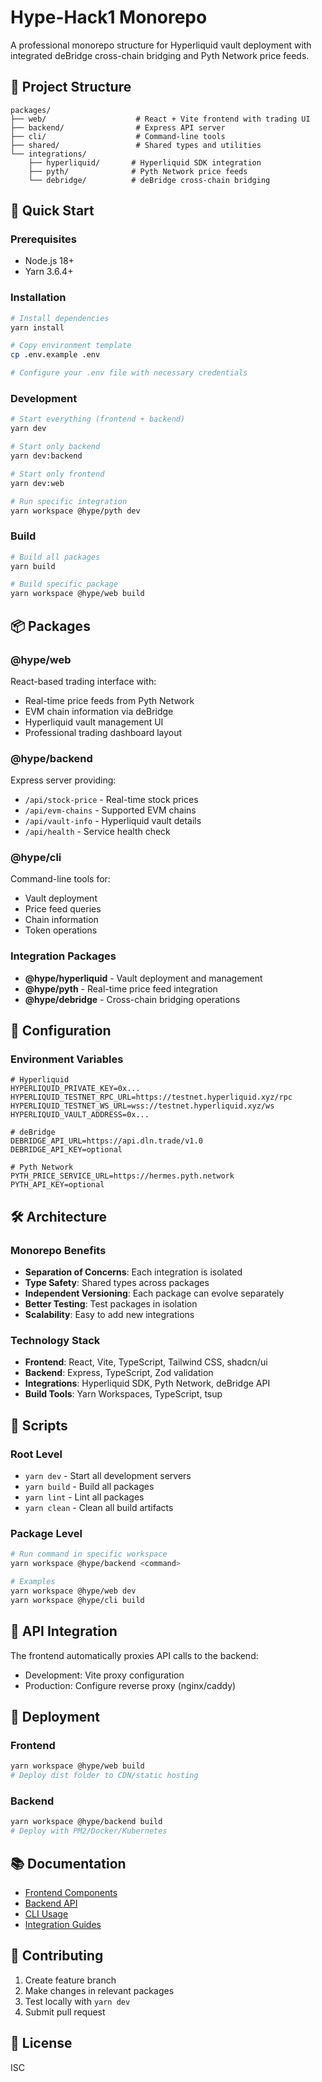 # Hype-Hack1 Monorepo

A professional monorepo structure for Hyperliquid vault deployment with integrated deBridge cross-chain bridging and Pyth Network price feeds.

## 📁 Project Structure

```
packages/
├── web/                    # React + Vite frontend with trading UI
├── backend/                # Express API server
├── cli/                    # Command-line tools
├── shared/                 # Shared types and utilities
└── integrations/          
    ├── hyperliquid/       # Hyperliquid SDK integration
    ├── pyth/              # Pyth Network price feeds
    └── debridge/          # deBridge cross-chain bridging
```

## 🚀 Quick Start

### Prerequisites
- Node.js 18+
- Yarn 3.6.4+

### Installation
```bash
# Install dependencies
yarn install

# Copy environment template
cp .env.example .env

# Configure your .env file with necessary credentials
```

### Development
```bash
# Start everything (frontend + backend)
yarn dev

# Start only backend
yarn dev:backend

# Start only frontend
yarn dev:web

# Run specific integration
yarn workspace @hype/pyth dev
```

### Build
```bash
# Build all packages
yarn build

# Build specific package
yarn workspace @hype/web build
```

## 📦 Packages

### @hype/web
React-based trading interface with:
- Real-time price feeds from Pyth Network
- EVM chain information via deBridge
- Hyperliquid vault management UI
- Professional trading dashboard layout

### @hype/backend
Express server providing:
- `/api/stock-price` - Real-time stock prices
- `/api/evm-chains` - Supported EVM chains
- `/api/vault-info` - Hyperliquid vault details
- `/api/health` - Service health check

### @hype/cli
Command-line tools for:
- Vault deployment
- Price feed queries
- Chain information
- Token operations

### Integration Packages
- **@hype/hyperliquid** - Vault deployment and management
- **@hype/pyth** - Real-time price feed integration
- **@hype/debridge** - Cross-chain bridging operations

## 🔧 Configuration

### Environment Variables
```env
# Hyperliquid
HYPERLIQUID_PRIVATE_KEY=0x...
HYPERLIQUID_TESTNET_RPC_URL=https://testnet.hyperliquid.xyz/rpc
HYPERLIQUID_TESTNET_WS_URL=wss://testnet.hyperliquid.xyz/ws
HYPERLIQUID_VAULT_ADDRESS=0x...

# deBridge
DEBRIDGE_API_URL=https://api.dln.trade/v1.0
DEBRIDGE_API_KEY=optional

# Pyth Network
PYTH_PRICE_SERVICE_URL=https://hermes.pyth.network
PYTH_API_KEY=optional
```

## 🛠️ Architecture

### Monorepo Benefits
- **Separation of Concerns**: Each integration is isolated
- **Type Safety**: Shared types across packages
- **Independent Versioning**: Each package can evolve separately
- **Better Testing**: Test packages in isolation
- **Scalability**: Easy to add new integrations

### Technology Stack
- **Frontend**: React, Vite, TypeScript, Tailwind CSS, shadcn/ui
- **Backend**: Express, TypeScript, Zod validation
- **Integrations**: Hyperliquid SDK, Pyth Network, deBridge API
- **Build Tools**: Yarn Workspaces, TypeScript, tsup

## 📝 Scripts

### Root Level
- `yarn dev` - Start all development servers
- `yarn build` - Build all packages
- `yarn lint` - Lint all packages
- `yarn clean` - Clean all build artifacts

### Package Level
```bash
# Run command in specific workspace
yarn workspace @hype/backend <command>

# Examples
yarn workspace @hype/web dev
yarn workspace @hype/cli build
```

## 🔗 API Integration

The frontend automatically proxies API calls to the backend:
- Development: Vite proxy configuration
- Production: Configure reverse proxy (nginx/caddy)

## 🚢 Deployment

### Frontend
```bash
yarn workspace @hype/web build
# Deploy dist folder to CDN/static hosting
```

### Backend
```bash
yarn workspace @hype/backend build
# Deploy with PM2/Docker/Kubernetes
```

## 📚 Documentation

- [Frontend Components](packages/web/README.md)
- [Backend API](packages/backend/README.md)
- [CLI Usage](packages/cli/README.md)
- [Integration Guides](packages/integrations/README.md)

## 🤝 Contributing

1. Create feature branch
2. Make changes in relevant packages
3. Test locally with `yarn dev`
4. Submit pull request

## 📄 License

ISC